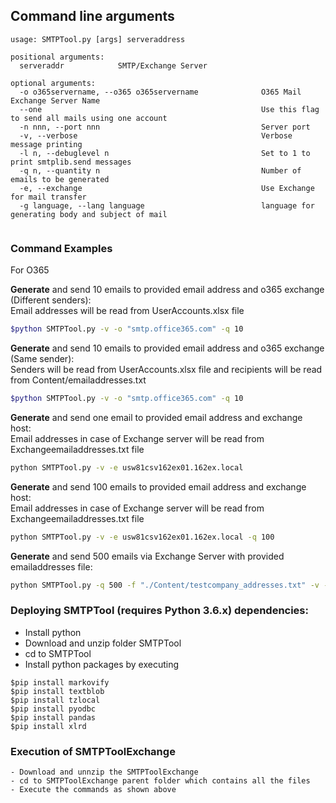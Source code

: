 
## Command line arguments
```
usage: SMTPTool.py [args] serveraddress

positional arguments:
  serveraddr            SMTP/Exchange Server

optional arguments:
  -o o365servername, --o365 o365servername              O365 Mail Exchange Server Name
  --one                                                 Use this flag to send all mails using one account
  -n nnn, --port nnn                                    Server port
  -v, --verbose                                         Verbose message printing
  -l n, --debuglevel n                                  Set to 1 to print smtplib.send messages
  -q n, --quantity n                                    Number of emails to be generated
  -e, --exchange                                        Use Exchange for mail transfer
  -g language, --lang language                          language for generating body and subject of mail


```

### Command Examples

For O365

**Generate** and send 10 emails to provided email address and o365 exchange (Different senders):<br />
Email addresses will be read from UserAccounts.xlsx file
```sh
$python SMTPTool.py -v -o "smtp.office365.com" -q 10
```

**Generate** and send 10 emails to provided email address and o365 exchange (Same sender):<br />
Senders will be read from UserAccounts.xlsx file and recipients will be read from Content/emailaddresses.txt
```sh
$python SMTPTool.py -v -o "smtp.office365.com" -q 10
```

**Generate** and send one email to provided email address and exchange host:<br />
Email addresses in case of Exchange server will be read from Exchangeemailaddresses.txt file
```sh
python SMTPTool.py -v -e usw81csv162ex01.162ex.local
```

**Generate** and send 100 emails to provided email address and exchange host:<br />
Email addresses in case of Exchange server will be read from Exchangeemailaddresses.txt file
```sh
python SMTPTool.py -v -e usw81csv162ex01.162ex.local -q 100
```


**Generate** and send 500 emails via Exchange Server with provided emailaddresses file:
```sh
python SMTPTool.py -q 500 -f "./Content/testcompany_addresses.txt" -v -e usw81csv162ex01.162ex.local
```


### Deploying SMTPTool (requires Python 3.6.x) dependencies:

   - Install python
   - Download and unzip folder SMTPTool
   - cd to SMTPTool
   - Install python packages by executing
   ```
   $pip install markovify
   $pip install textblob
   $pip install tzlocal
   $pip install pyodbc
   $pip install pandas
   $pip install xlrd
   
   ```
   
### Execution of SMTPToolExchange

    - Download and unnzip the SMTPToolExchange
    - cd to SMTPToolExchange parent folder which contains all the files
    - Execute the commands as shown above
